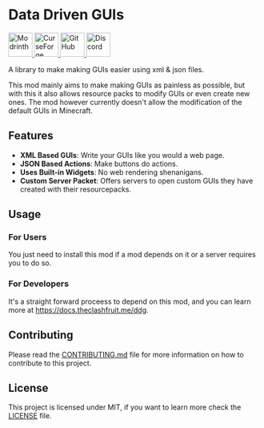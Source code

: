 # Data Driven GUIs

<p>
  <a href="https://modrinth.com/mod/ddg">
    <img alt="Modrinth" height="48" src="https://cdn.jsdelivr.net/npm/@intergrav/devins-badges@3/assets/cozy-minimal/available/modrinth_vector.svg" />
  </a>
  <a href="https://www.curseforge.com/minecraft/mc-mods/ddg" rel="nofollow">
    <img alt="CurseForge" height="48" src="https://cdn.jsdelivr.net/npm/@intergrav/devins-badges@3/assets/cozy-minimal/available/curseforge_vector.svg"/>
  </a>
  <a href="https://github.com/TheClashFruit/DataDrivenGUIs">
    <img alt="GitHub" height="48" src="https://cdn.jsdelivr.net/npm/@intergrav/devins-badges@3/assets/cozy-minimal/available/github_vector.svg" />
  </a>
  <a href="https://discord.gg/CWEApqJ6rc">
    <img alt="Discord" height="48" src="https://cdn.jsdelivr.net/npm/@intergrav/devins-badges@3/assets/cozy-minimal/social/discord-singular_vector.svg">
  </a>
</p>

A library to make making GUIs easier using xml & json files.

This mod mainly aims to make making GUIs as painless as possible, but with this it also allows resource packs to modify GUIs or even create new ones. The mod however currently doesn't allow the modification of the default GUIs in Minecraft.

## Features

* **XML Based GUIs**: Write your GUIs like you would a web page.
* **JSON Based Actions**: Make buttons do actions.
* **Uses Built-in Widgets**: No web rendering shenanigans.
* **Custom Server Packet**: Offers servers to open custom GUIs they have created with their resourcepacks.

## Usage

### For Users

You just need to install this mod if a mod depends on it or a server requires you to do so.

### For Developers

It's a straight forward proceess to depend on this mod, and you can learn more at https://docs.theclashfruit.me/ddg.

## Contributing

Please read the [CONTRIBUTING.md](CONTRIBUTING.md) file for more information on how to contribute to this project.

## License

This project is licensed under MIT, if you want to learn more check the [LICENSE](LICENSE) file.